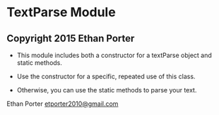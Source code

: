 TextParse Module
================
Copyright 2015 Ethan Porter
---------------------------

- This module includes both a constructor for a textParse object and static
methods.

- Use the constructor for a specific, repeated use of this class.

- Otherwise, you can use the static methods to parse your text.

Ethan Porter
etporter2010@gmail.com